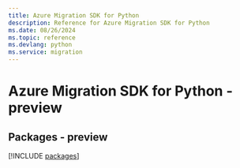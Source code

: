 ```yaml
---
title: Azure Migration SDK for Python
description: Reference for Azure Migration SDK for Python
ms.date: 08/26/2024
ms.topic: reference
ms.devlang: python
ms.service: migration
---
```

# Azure Migration SDK for Python - preview
## Packages - preview
[!INCLUDE [packages](migration-index.md)]